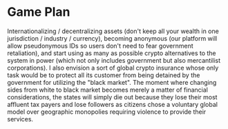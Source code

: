 # Game Plan

Internationalizing / decentralizing assets (don't keep all your wealth in one jurisdiction / industry / currency), 
becoming anonymous (our platform will allow pseudonymous IDs so users don't need to fear government retaliation), 
and start using as many as possible crypto alternatives to the system in power (which not only includes government 
but also mercantilist corporations). I also envision a sort of global crypto insurance whose only task would be to 
protect all its customer from being detained by the government for utilizing the "black market". The moment where 
changing sides from white to black market becomes merely a matter of financial considerations, the states will 
simply die out because they lose their most affluent tax payers and lose followers as citizens chose a voluntary 
global model over geographic monopolies requiring violence to provide their services.

